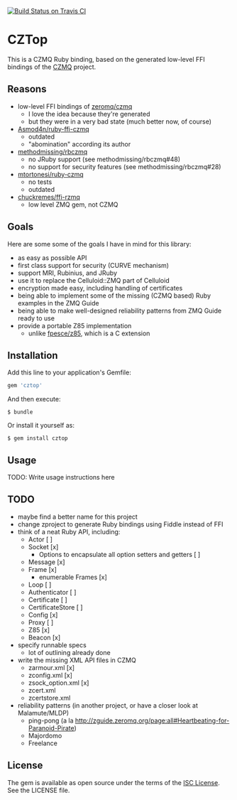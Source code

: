 [![Build Status on Travis CI](https://travis-ci.org/paddor/cztop.svg?branch=master)](https://travis-ci.org/paddor/cztop?branch=master)

# CZTop

This is a CZMQ Ruby binding, based on the generated low-level FFI bindings of
the [CZMQ](https://github.com/zeromq/czmq) project.

## Reasons

* low-level FFI bindings of [zeromq/czmq](https://github.com/zeromq/czmq)
  * I love the idea because they're generated
  * but they were in a very bad state (much better now, of course)
* [Asmod4n/ruby-ffi-czmq](https://github.com/Asmod4n/ruby-ffi-czmq)
  * outdated
  * "abomination" according its author
* [methodmissing/rbczmq](https://github.com/methodmissing/rbczmq)
  * no JRuby support (see methodmissing/rbczmq#48)
  * no support for security features (see methodmissing/rbczmq#28)
* [mtortonesi/ruby-czmq](https://github.com/mtortonesi/ruby-czmq)
  * no tests
  * outdated
* [chuckremes/ffi-rzmq](https://github.com/chuckremes/ffi-rzmq)
  * low level ZMQ gem, not CZMQ

## Goals

Here are some some of the goals I have in mind for this library:

* as easy as possible API
* first class support for security (CURVE mechanism)
* support MRI, Rubinius, and JRuby
* use it to replace the Celluloid::ZMQ part of Celluloid
* encryption made easy, including handling of certificates
* being able to implement some of the missing (CZMQ based) Ruby examples in the ZMQ Guide
* being able to make well-designed reliability patterns from ZMQ Guide ready to use
* provide a portable Z85 implementation
  * unlike [fpesce/z85](https://github.com/fpesce/z85), which is a C extension

## Installation

Add this line to your application's Gemfile:

```ruby
gem 'cztop'
```

And then execute:

    $ bundle

Or install it yourself as:

    $ gem install cztop

## Usage

TODO: Write usage instructions here

## TODO

* maybe find a better name for this project
* change zproject to generate Ruby bindings using Fiddle instead of FFI
* think of a neat Ruby API, including:
  - Actor [ ]
  - Socket [x]
    - Options to encapsulate all option setters and getters [ ]
  - Message [x]
  - Frame [x]
    - enumerable Frames [x]
  - Loop [ ]
  - Authenticator [ ]
  - Certificate [ ]
  - CertificateStore [ ]
  - Config [x]
  - Proxy [ ]
  - Z85 [x]
  - Beacon [x]
* specify runnable specs
  - lot of outlining already done
* write the missing XML API files in CZMQ
  - zarmour.xml [x]
  - zconfig.xml [x]
  - zsock_option.xml [x]
  - zcert.xml
  - zcertstore.xml
* reliability patterns (in another project, or have a closer look at Malamute/MLDP)
  - ping-pong (a la http://zguide.zeromq.org/page:all#Heartbeating-for-Paranoid-Pirate)
  - Majordomo
  - Freelance

## License

The gem is available as open source under the terms of the [ISC License](http://opensource.org/licenses/ISC).
See the LICENSE file.
